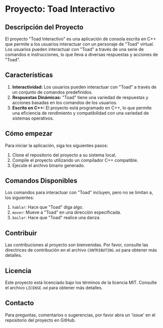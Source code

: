 # Proyecto: Toad Interactivo

## Descripción del Proyecto

El proyecto "Toad Interactivo" es una aplicación de consola escrita en C++ que permite a los usuarios interactuar con un personaje de "Toad" virtual. Los usuarios pueden interactuar con "Toad" a través de una serie de comandos e instrucciones, lo que lleva a diversas respuestas y acciones de "Toad".

## Características

1. **Interactividad:** Los usuarios pueden interactuar con "Toad" a través de un conjunto de comandos predefinidos.
2. **Respuestas Dinámicas:** "Toad" tiene una variedad de respuestas y acciones basadas en los comandos de los usuarios.
3. **Escrito en C++:** El proyecto está programado en C++, lo que permite una eficiencia de rendimiento y compatibilidad con una variedad de sistemas operativos.

## Cómo empezar

Para iniciar la aplicación, siga los siguientes pasos:

1. Clone el repositorio del proyecto a su sistema local.
2. Compile el proyecto utilizando un compilador C++ compatible.
3. Ejecute el archivo binario generado.

## Comandos Disponibles

Los comandos para interactuar con "Toad" incluyen, pero no se limitan a, los siguientes:

1. `hablar`: Hace que "Toad" diga algo.
2. `mover`: Mueve a "Toad" en una dirección especificada.
3. `bailar`: Hace que "Toad" realice una danza.

## Contribuir

Las contribuciones al proyecto son bienvenidas. Por favor, consulte las directrices de contribución en el archivo `CONTRIBUTING.md` para obtener más detalles.

## Licencia

Este proyecto está licenciado bajo los términos de la licencia MIT. Consulte el archivo `LICENSE.md` para obtener más detalles.

## Contacto

Para preguntas, comentarios o sugerencias, por favor abra un 'issue' en el repositorio del proyecto en GitHub.
